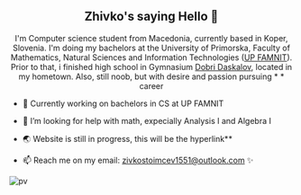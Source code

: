 <h2 align="center">Zhivko's saying Hello 👋</h2>

<p align="center">
I'm Computer science student from Macedonia, currently based in Koper, Slovenia. I'm doing my bachelors at the University of Primorska, Faculty of Mathematics, Natural Sciences and Information Technologies (<a href="https://www.famnit.upr.si/en">UP FAMNIT</a>). Prior to that, i finished high school in Gymnasium <a href="dobridaskalov.edu.mk">Dobri Daskalov</a>, located in my hometown. Also, still noob, but with desire and passion pursuing * <!--cybersecurity--> * career </p>

- 🔭 Currently working on bachelors in CS at UP FAMNIT

- 🤔 I’m looking for help with math, expecially Analysis I and Algebra I

- 🌏 Website is still in progress, <a>this will be the hyperlink**</a>

- 📫 Reach me on my email: <a href = "mailto: zivkostoimcev1551@outlook.com">zivkostoimcev1551@outlook.com</a>
✨

<!--
(8) Making a View Counter for GitHub Repos - Easy PHP Tutorial - YouTube

- 🔭 I’m currently working on CS degree ...
- 🌱 I’m currently learning ...
- 👯 I’m looking to collaborate on ...
- 🤔 I’m looking for help with ...
- 💬 Ask me about ...
- 📫 How to reach me: ...
- 😄 Pronouns: ...
- ⚡ Fun fact: ...
-->
![pv](https://pageview.vercel.app/?github_user=zstoimchev)

